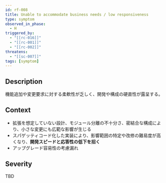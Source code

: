 ```yaml
---
id: rf-008
title: Unable to accommodate business needs / low responsiveness
type: symptom
observed_in_phase:
  - H
triggered_by:
  - "[[rc-016]]"
  - "[[rc-001]]"
  - "[[rc-002]]"
threatens:
  - "[[sc-007]]"
tags: [symptom]
---
```


## Description
機能追加や変更要求に対する柔軟性が乏しく、開発や構成の硬直性が露呈する。

## Context
- 拡張を想定していない設計、モジュール分離の不十分さ、密結合な構成により、小さな変更にも広範な影響が生じる  
- スパゲッティコード化した実装により、影響範囲の特定や改修の難易度が高くなり、**開発スピードと応答性の低下を招く**  
- アップグレード容易性の考慮漏れ

## Severity
TBD
